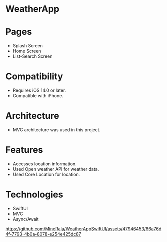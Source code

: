 # WeatherApp

# Pages
- Splash Screen
- Home Screen
- List-Search Screen

# Compatibility
- Requires iOS 14.0 or later. 
- Compatible with iPhone.

# Architecture
- MVC architecture was used in this project.

# Features
- Accesses location information.
- Used Open weather API for weather data.
- Used Core Location for location.

# Technologies
- SwiftUI
- MVC
- Async/Await


https://github.com/MineRala/WeatherAppSwiftUI/assets/47946453/66a76d4f-7793-4b0a-8078-e254e425dc87





